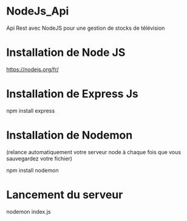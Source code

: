 # NodeJs_Api
Api Rest avec NodeJS  pour une gestion de stocks de télévision

# Installation de Node JS

https://nodejs.org/fr/


# Installation de Express Js 

npm install express

# Installation de Nodemon

(relance automatiquement votre serveur node à chaque fois que vous sauvegardez votre fichier)

npm install nodemon 

# Lancement du serveur

nodemon index.js
